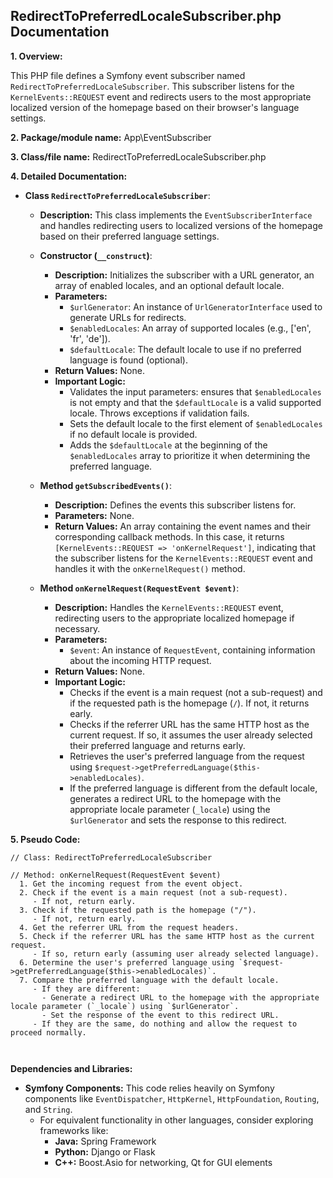 ## RedirectToPreferredLocaleSubscriber.php Documentation

**1. Overview:**

This PHP file defines a Symfony event subscriber named `RedirectToPreferredLocaleSubscriber`. This subscriber listens for the `KernelEvents::REQUEST` event and redirects users to the most appropriate localized version of the homepage based on their browser's language settings. 

**2. Package/module name:** App\EventSubscriber

**3. Class/file name:** RedirectToPreferredLocaleSubscriber.php

**4. Detailed Documentation:**

   - **Class `RedirectToPreferredLocaleSubscriber`**:
     - **Description:** This class implements the `EventSubscriberInterface` and handles redirecting users to localized versions of the homepage based on their preferred language settings.
     - **Constructor (`__construct`)**:
       - **Description:** Initializes the subscriber with a URL generator, an array of enabled locales, and an optional default locale.
       - **Parameters:**
         - `$urlGenerator`: An instance of `UrlGeneratorInterface` used to generate URLs for redirects.
         - `$enabledLocales`: An array of supported locales (e.g., ['en', 'fr', 'de']).
         - `$defaultLocale`: The default locale to use if no preferred language is found (optional).
       - **Return Values:** None.
       - **Important Logic:** 
         - Validates the input parameters: ensures that `$enabledLocales` is not empty and that the `$defaultLocale` is a valid supported locale. Throws exceptions if validation fails.
         - Sets the default locale to the first element of `$enabledLocales` if no default locale is provided.
         - Adds the `$defaultLocale` at the beginning of the `$enabledLocales` array to prioritize it when determining the preferred language.

     - **Method `getSubscribedEvents()`**:
       - **Description:** Defines the events this subscriber listens for.
       - **Parameters:** None.
       - **Return Values:** An array containing the event names and their corresponding callback methods. In this case, it returns `[KernelEvents::REQUEST => 'onKernelRequest']`, indicating that the subscriber listens for the `KernelEvents::REQUEST` event and handles it with the `onKernelRequest()` method.

     - **Method `onKernelRequest(RequestEvent $event)`**:
       - **Description:** Handles the `KernelEvents::REQUEST` event, redirecting users to the appropriate localized homepage if necessary.
       - **Parameters:**
         - `$event`: An instance of `RequestEvent`, containing information about the incoming HTTP request.
       - **Return Values:** None.
       - **Important Logic:**
         - Checks if the event is a main request (not a sub-request) and if the requested path is the homepage (`/`). If not, it returns early.
         - Checks if the referrer URL has the same HTTP host as the current request. If so, it assumes the user already selected their preferred language and returns early.
         - Retrieves the user's preferred language from the request using `$request->getPreferredLanguage($this->enabledLocales)`.
         - If the preferred language is different from the default locale, generates a redirect URL to the homepage with the appropriate locale parameter (`_locale`) using the `$urlGenerator` and sets the response to this redirect.



**5. Pseudo Code:**

```
// Class: RedirectToPreferredLocaleSubscriber

// Method: onKernelRequest(RequestEvent $event)
  1. Get the incoming request from the event object.
  2. Check if the event is a main request (not a sub-request).
     - If not, return early.
  3. Check if the requested path is the homepage ("/").
     - If not, return early.
  4. Get the referrer URL from the request headers.
  5. Check if the referrer URL has the same HTTP host as the current request.
     - If so, return early (assuming user already selected language).
  6. Determine the user's preferred language using `$request->getPreferredLanguage($this->enabledLocales)`.
  7. Compare the preferred language with the default locale.
     - If they are different:
       - Generate a redirect URL to the homepage with the appropriate locale parameter (`_locale`) using `$urlGenerator`.
       - Set the response of the event to this redirect URL.
     - If they are the same, do nothing and allow the request to proceed normally.



```

**Dependencies and Libraries:**


* **Symfony Components:** This code relies heavily on Symfony components like `EventDispatcher`, `HttpKernel`, `HttpFoundation`, `Routing`, and `String`. 
    *  For equivalent functionality in other languages, consider exploring frameworks like:
        * **Java:** Spring Framework
        * **Python:** Django or Flask
        * **C++:** Boost.Asio for networking, Qt for GUI elements



